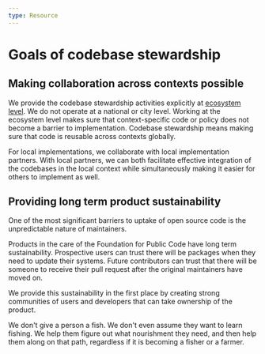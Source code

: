 ```yaml
---
type: Resource
---
```


# Goals of codebase stewardship

## Making collaboration across contexts possible

We provide the codebase stewardship activities explicitly at [ecosystem level](../../glossary/ecosystem-level-definition.md).
We do not operate at a national or city level.
Working at the ecosystem level makes sure that context-specific code or policy does not become a barrier to implementation.
Codebase stewardship means making sure that code is reusable across contexts globally.

For local implementations, we collaborate with local implementation partners.
With local partners, we can both facilitate effective integration of the codebases in the local context while simultaneously making it easier for others to implement as well.

## Providing long term product sustainability

One of the most significant barriers to uptake of open source code is the unpredictable nature of maintainers.

Products in the care of the Foundation for Public Code have long term sustainability.
Prospective users can trust there will be packages when they need to update their systems.
Future contributors can trust that there will be someone to receive their pull request after the original maintainers have moved on.

We provide this sustainability in the first place by creating strong communities of users and developers that can take ownership of the product.

We don't give a person a fish. We don't even assume they want to learn fishing. We help them figure out what nourishment they need, and then help them along on that path, regardless if it is becoming a fisher or a farmer.
